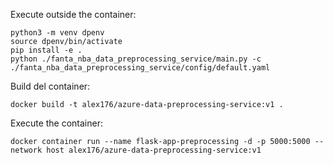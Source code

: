 Execute outside the container:
```
python3 -m venv dpenv
source dpenv/bin/activate
pip install -e .
python ./fanta_nba_data_preprocessing_service/main.py -c ./fanta_nba_data_preprocessing_service/config/default.yaml
```




Build del container:
```
docker build -t alex176/azure-data-preprocessing-service:v1 .
```



Execute the container:
```
docker container run --name flask-app-preprocessing -d -p 5000:5000 --network host alex176/azure-data-preprocessing-service:v1
```
